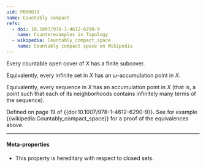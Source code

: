 ```yaml
---
uid: P000019
name: Countably compact
refs:
  - doi: 10.1007/978-1-4612-6290-9
    name: Counterexamples in Topology
  - wikipedia: Countably_compact_space
    name: Countably compact space on Wikipedia
---
```


Every countable open cover of $X$ has a finite subcover.

Equivalently, every infinite set in $X$ has an $\omega$-accumulation point in $X$.

Equivalently, every sequence in $X$ has an accumulation point in $X$ (that is, a point such that each of its neighborhoods contains infinitely many terms of the sequence).

Defined on page 19 of {{doi:10.1007/978-1-4612-6290-9}}.  See for example {{wikipedia:Countably_compact_space}} for a proof of the equivalences above.

----
#### Meta-properties

- This property is hereditary with respect to closed sets.
